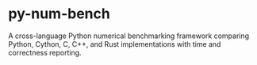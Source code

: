 # py-num-bench
A cross-language Python numerical benchmarking framework comparing Python, Cython, C, C++, and Rust implementations with time and correctness reporting.
